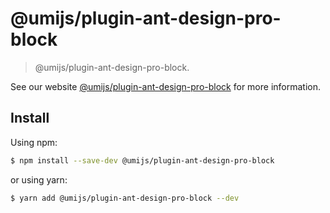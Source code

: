 # @umijs/plugin-ant-design-pro-block

> @umijs/plugin-ant-design-pro-block.

See our website [@umijs/plugin-ant-design-pro-block](https://umijs.org/plugins/plugin-ant-design-pro-block) for more information.

## Install

Using npm:

```bash
$ npm install --save-dev @umijs/plugin-ant-design-pro-block
```

or using yarn:

```bash
$ yarn add @umijs/plugin-ant-design-pro-block --dev
```
